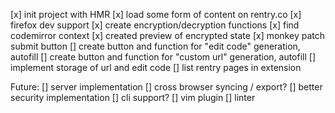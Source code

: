 [x] init project with HMR
[x] load some form of content on rentry.co
[x] firefox dev support
[x] create encryption/decryption functions
[x] find codemirror context
[x] created preview of encrypted state
[x] monkey patch submit button
[] create button and function for "edit code" generation, autofill
[] create button and function for "custom url" generation, autofill
[] implement storage of url and edit code
[] list rentry pages in extension


Future:
[] server implementation
    [] cross browser syncing / export?
    [] better security implementation
[] cli support?
[] vim plugin
[] linter
